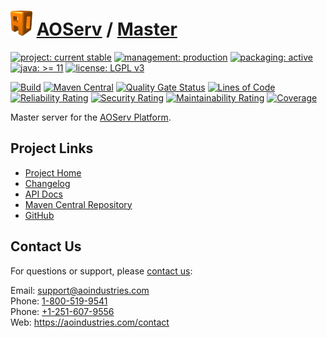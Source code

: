# [<img src="ao-logo.png" alt="AO Logo" width="35" height="40">](https://github.com/ao-apps) [AOServ](https://aoindustries.com/aoserv/) / [Master](https://github.com/ao-apps/aoserv-master)

[![project: current stable](https://aoindustries.com/ao-badges/project-current-stable.svg)](https://aoindustries.com/life-cycle#project-current-stable)
[![management: production](https://aoindustries.com/ao-badges/management-production.svg)](https://aoindustries.com/life-cycle#management-production)
[![packaging: active](https://aoindustries.com/ao-badges/packaging-active.svg)](https://aoindustries.com/life-cycle#packaging-active)  
[![java: &gt;= 11](https://aoindustries.com/ao-badges/java-11.svg)](https://docs.oracle.com/en/java/javase/11/)
[![license: LGPL v3](https://aoindustries.com/ao-badges/license-lgpl-3.0.svg)](https://www.gnu.org/licenses/lgpl-3.0)

[![Build](https://github.com/ao-apps/aoserv-master/workflows/Build/badge.svg?branch=master)](https://github.com/ao-apps/aoserv-master/actions?query=workflow%3ABuild)
[![Maven Central](https://maven-badges.herokuapp.com/maven-central/com.aoindustries/aoserv-master/badge.svg)](https://maven-badges.herokuapp.com/maven-central/com.aoindustries/aoserv-master)
[![Quality Gate Status](https://sonarcloud.io/api/project_badges/measure?branch=master&project=com.aoapps.platform%3Aaoapps-master&metric=alert_status)](https://sonarcloud.io/dashboard?branch=master&id=com.aoapps.platform%3Aaoapps-master)
[![Lines of Code](https://sonarcloud.io/api/project_badges/measure?branch=master&project=com.aoapps.platform%3Aaoapps-master&metric=ncloc)](https://sonarcloud.io/component_measures?branch=master&id=com.aoapps.platform%3Aaoapps-master&metric=ncloc)  
[![Reliability Rating](https://sonarcloud.io/api/project_badges/measure?branch=master&project=com.aoapps.platform%3Aaoapps-master&metric=reliability_rating)](https://sonarcloud.io/component_measures?branch=master&id=com.aoapps.platform%3Aaoapps-master&metric=Reliability)
[![Security Rating](https://sonarcloud.io/api/project_badges/measure?branch=master&project=com.aoapps.platform%3Aaoapps-master&metric=security_rating)](https://sonarcloud.io/component_measures?branch=master&id=com.aoapps.platform%3Aaoapps-master&metric=Security)
[![Maintainability Rating](https://sonarcloud.io/api/project_badges/measure?branch=master&project=com.aoapps.platform%3Aaoapps-master&metric=sqale_rating)](https://sonarcloud.io/component_measures?branch=master&id=com.aoapps.platform%3Aaoapps-master&metric=Maintainability)
[![Coverage](https://sonarcloud.io/api/project_badges/measure?branch=master&project=com.aoapps.platform%3Aaoapps-master&metric=coverage)](https://sonarcloud.io/component_measures?branch=master&id=com.aoapps.platform%3Aaoapps-master&metric=Coverage)

Master server for the [AOServ Platform](https://aoindustries.com/aoserv/).

## Project Links
* [Project Home](https://aoindustries.com/aoserv/master/)
* [Changelog](https://aoindustries.com/aoserv/master/changelog)
* [API Docs](https://aoindustries.com/aoserv/master/apidocs/)
* [Maven Central Repository](https://central.sonatype.com/artifact/com.aoindustries/aoserv-master)
* [GitHub](https://github.com/ao-apps/aoserv-master)

## Contact Us
For questions or support, please [contact us](https://aoindustries.com/contact):

Email: [support@aoindustries.com](mailto:support@aoindustries.com)  
Phone: [1-800-519-9541](tel:1-800-519-9541)  
Phone: [+1-251-607-9556](tel:+1-251-607-9556)  
Web: https://aoindustries.com/contact
